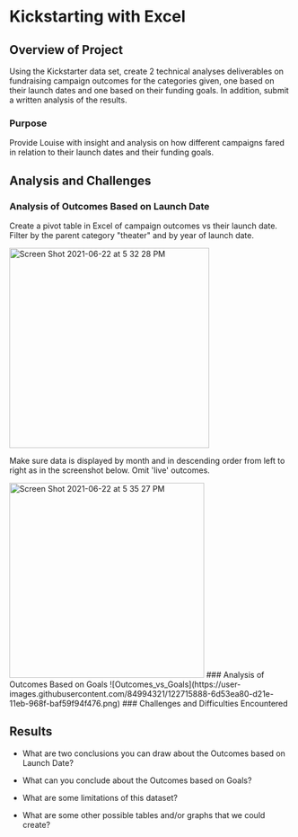 # Kickstarting with Excel

## Overview of Project
Using the Kickstarter data set, create 2 technical analyses deliverables on fundraising campaign outcomes for the categories given, one based on their launch dates and one based on their funding goals.  In addition, submit a written analysis of the results.
### Purpose
Provide Louise with insight and analysis on how different campaigns fared in relation to their launch dates and their funding goals.
## Analysis and Challenges

### Analysis of Outcomes Based on Launch Date
Create a pivot table in Excel of campaign outcomes vs their launch date. Filter by the parent category "theater" and by year of launch date.

<img width="356" alt="Screen Shot 2021-06-22 at 5 32 28 PM" src="https://user-images.githubusercontent.com/84994321/123016603-dbfc8980-d37f-11eb-9afe-9bb9c5dc86e9.png">

Make sure data is displayed by month and in descending order from left to right as in the screenshot below.  Omit 'live' outcomes.

<img width="347" alt="Screen Shot 2021-06-22 at 5 35 27 PM" src="https://user-images.githubusercontent.com/84994321/123016818-4281a780-d380-11eb-9376-987fc603833d.png">
### Analysis of Outcomes Based on Goals
![Outcomes_vs_Goals](https://user-images.githubusercontent.com/84994321/122715888-6d53ea80-d21e-11eb-968f-baf59f94f476.png)
### Challenges and Difficulties Encountered

## Results

- What are two conclusions you can draw about the Outcomes based on Launch Date?

- What can you conclude about the Outcomes based on Goals?

- What are some limitations of this dataset?

- What are some other possible tables and/or graphs that we could create?
